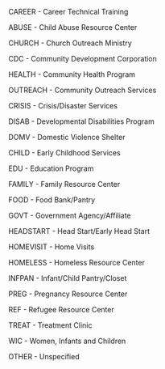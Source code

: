 CAREER - Career Technical Training

ABUSE - Child Abuse Resource Center

CHURCH - Church Outreach Ministry

CDC - Community Development Corporation

HEALTH - Community Health Program

OUTREACH - Community Outreach Services

CRISIS - Crisis/Disaster Services

DISAB - Developmental Disabilities Program

DOMV - Domestic Violence Shelter

CHILD - Early Childhood Services

EDU - Education Program

FAMILY - Family Resource Center

FOOD - Food Bank/Pantry

GOVT - Government Agency/Affiliate

HEADSTART - Head Start/Early Head Start

HOMEVISIT - Home Visits

HOMELESS - Homeless Resource Center

INFPAN - Infant/Child Pantry/Closet

PREG - Pregnancy Resource Center

REF - Refugee Resource Center

TREAT - Treatment Clinic

WIC - Women, Infants and Children
 
OTHER - Unspecified